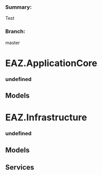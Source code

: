 
### Summary:
Test

### Branch:
master


# EAZ.ApplicationCore

### <b>undefined<b>



## Models



# EAZ.Infrastructure

### <b>undefined<b>



## Models


## Services

